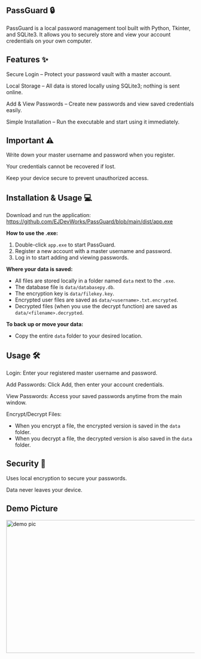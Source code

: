 ## PassGuard 🔒

PassGuard is a local password management tool built with Python, Tkinter, and SQLite3. It allows you to securely store and view your account credentials on your own computer.

## Features ✨

Secure Login – Protect your password vault with a master account.

Local Storage – All data is stored locally using SQLite3; nothing is sent online.

Add & View Passwords – Create new passwords and view saved credentials easily.

Simple Installation – Run the executable and start using it immediately.

## Important ⚠️

Write down your master username and password when you register.

Your credentials cannot be recovered if lost.

Keep your device secure to prevent unauthorized access.


## Installation & Usage 💻

Download and run the application:
https://github.com/EJDevWorks/PassGuard/blob/main/dist/app.exe

**How to use the .exe:**
1. Double-click `app.exe` to start PassGuard.
2. Register a new account with a master username and password.
3. Log in to start adding and viewing passwords.

**Where your data is saved:**
- All files are stored locally in a folder named `data` next to the `.exe`.
- The database file is `data/databasepy.db`.
- The encryption key is `data/filekey.key`.
- Encrypted user files are saved as `data/<username>.txt.encrypted`.
- Decrypted files (when you use the decrypt function) are saved as `data/<filename>.decrypted`.

**To back up or move your data:**
- Copy the entire `data` folder to your desired location.


## Usage 🛠️

Login: Enter your registered master username and password.

Add Passwords: Click Add, then enter your account credentials.

View Passwords: Access your saved passwords anytime from the main window.

Encrypt/Decrypt Files:
- When you encrypt a file, the encrypted version is saved in the `data` folder.
- When you decrypt a file, the decrypted version is also saved in the `data` folder.

## Security 🔐

Uses local encryption to secure your passwords.

Data never leaves your device.


## Demo Picture
<img width="898" height="355" alt="demo pic" src="https://github.com/user-attachments/assets/0edb470d-ea81-417b-85ff-4ff22d0bb5ce" />



